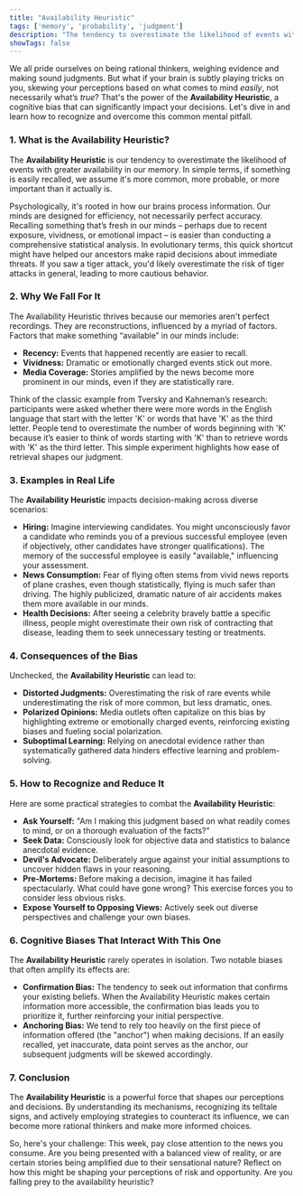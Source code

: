 ```yaml
---
title: "Availability Heuristic"
tags: ['memory', 'probability', 'judgment']
description: "The tendency to overestimate the likelihood of events with greater availability in memory, which can be influenced by how recent, vivid, or emotionally charged these memories are."
showTags: false
---
```



We all pride ourselves on being rational thinkers, weighing evidence and making sound judgments. But what if your brain is subtly playing tricks on you, skewing your perceptions based on what comes to mind *easily*, not necessarily what’s *true*? That's the power of the **Availability Heuristic**, a cognitive bias that can significantly impact your decisions. Let's dive in and learn how to recognize and overcome this common mental pitfall.

### 1. What is the Availability Heuristic?

The **Availability Heuristic** is our tendency to overestimate the likelihood of events with greater availability in our memory. In simple terms, if something is easily recalled, we assume it's more common, more probable, or more important than it actually is.

Psychologically, it's rooted in how our brains process information. Our minds are designed for efficiency, not necessarily perfect accuracy. Recalling something that’s fresh in our minds – perhaps due to recent exposure, vividness, or emotional impact – is easier than conducting a comprehensive statistical analysis. In evolutionary terms, this quick shortcut might have helped our ancestors make rapid decisions about immediate threats. If you saw a tiger attack, you'd likely overestimate the risk of tiger attacks in general, leading to more cautious behavior.

### 2. Why We Fall For It

The Availability Heuristic thrives because our memories aren't perfect recordings. They are reconstructions, influenced by a myriad of factors. Factors that make something “available” in our minds include:

*   **Recency:** Events that happened recently are easier to recall.
*   **Vividness:** Dramatic or emotionally charged events stick out more.
*   **Media Coverage:** Stories amplified by the news become more prominent in our minds, even if they are statistically rare.

Think of the classic example from Tversky and Kahneman’s research: participants were asked whether there were more words in the English language that start with the letter 'K' or words that have 'K' as the third letter. People tend to overestimate the number of words beginning with 'K' because it’s easier to think of words starting with 'K' than to retrieve words with 'K' as the third letter. This simple experiment highlights how ease of retrieval shapes our judgment.

### 3. Examples in Real Life

The **Availability Heuristic** impacts decision-making across diverse scenarios:

*   **Hiring:** Imagine interviewing candidates. You might unconsciously favor a candidate who reminds you of a previous successful employee (even if objectively, other candidates have stronger qualifications). The memory of the successful employee is easily "available," influencing your assessment.
*   **News Consumption:** Fear of flying often stems from vivid news reports of plane crashes, even though statistically, flying is much safer than driving. The highly publicized, dramatic nature of air accidents makes them more available in our minds.
*   **Health Decisions:** After seeing a celebrity bravely battle a specific illness, people might overestimate their own risk of contracting that disease, leading them to seek unnecessary testing or treatments.

### 4. Consequences of the Bias

Unchecked, the **Availability Heuristic** can lead to:

*   **Distorted Judgments:** Overestimating the risk of rare events while underestimating the risk of more common, but less dramatic, ones.
*   **Polarized Opinions:** Media outlets often capitalize on this bias by highlighting extreme or emotionally charged events, reinforcing existing biases and fueling social polarization.
*   **Suboptimal Learning:** Relying on anecdotal evidence rather than systematically gathered data hinders effective learning and problem-solving.

### 5. How to Recognize and Reduce It

Here are some practical strategies to combat the **Availability Heuristic**:

*   **Ask Yourself:** "Am I making this judgment based on what readily comes to mind, or on a thorough evaluation of the facts?"
*   **Seek Data:** Consciously look for objective data and statistics to balance anecdotal evidence.
*   **Devil's Advocate:** Deliberately argue against your initial assumptions to uncover hidden flaws in your reasoning.
*   **Pre-Mortems:** Before making a decision, imagine it has failed spectacularly. What could have gone wrong? This exercise forces you to consider less obvious risks.
*   **Expose Yourself to Opposing Views:** Actively seek out diverse perspectives and challenge your own biases.

### 6. Cognitive Biases That Interact With This One

The **Availability Heuristic** rarely operates in isolation. Two notable biases that often amplify its effects are:

*   **Confirmation Bias:** The tendency to seek out information that confirms your existing beliefs. When the Availability Heuristic makes certain information more accessible, the confirmation bias leads you to prioritize it, further reinforcing your initial perspective.
*   **Anchoring Bias:** We tend to rely too heavily on the first piece of information offered (the "anchor") when making decisions. If an easily recalled, yet inaccurate, data point serves as the anchor, our subsequent judgments will be skewed accordingly.

### 7. Conclusion

The **Availability Heuristic** is a powerful force that shapes our perceptions and decisions. By understanding its mechanisms, recognizing its telltale signs, and actively employing strategies to counteract its influence, we can become more rational thinkers and make more informed choices.

So, here's your challenge: This week, pay close attention to the news you consume. Are you being presented with a balanced view of reality, or are certain stories being amplified due to their sensational nature? Reflect on how this might be shaping your perceptions of risk and opportunity. Are you falling prey to the availability heuristic?

